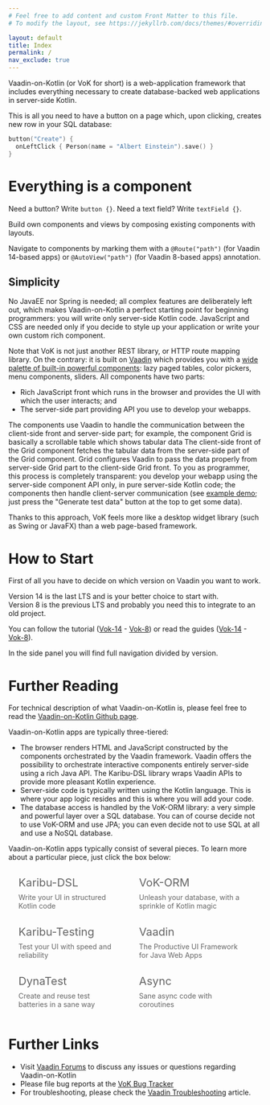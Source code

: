 ```yaml
---
# Feel free to add content and custom Front Matter to this file.
# To modify the layout, see https://jekyllrb.com/docs/themes/#overriding-theme-defaults

layout: default
title: Index
permalink: /
nav_exclude: true
---
```


Vaadin-on-Kotlin (or VoK for short) is a web-application framework that includes
everything necessary to create database-backed web applications in server-side Kotlin.

This is all you need to have a button on a page which, upon clicking,
creates new row in your SQL database:

```kotlin
button("Create") {
  onLeftClick { Person(name = "Albert Einstein").save() }
}
```

# Everything is a component

Need a button? Write `button {}`. Need a text field? Write `textField {}`.

Build own components and views by composing existing components with layouts.

Navigate to components by marking them with a `@Route("path")` (for
Vaadin 14-based apps) or `@AutoView("path")` (for Vaadin 8-based apps) annotation.

## Simplicity

No JavaEE nor Spring is needed; all complex features are deliberately left out, which makes Vaadin-on-Kotlin a perfect
starting point for beginning programmers: you will write only server-side Kotlin code.
JavaScript and CSS are needed only if you decide
to style up your application or write your own custom rich component.

Note that VoK is not just another REST library, or HTTP route mapping library.
On the contrary: it is built on [Vaadin](https://vaadin.com) which provides you with a
[wide palette of built-in powerful components](https://karibu-uitest.herokuapp.com/):
lazy paged tables, color pickers, menu components, sliders.
All components have two parts:

- Rich JavaScript front which runs in the browser and provides the UI with which the user interacts; and
- The server-side part providing API you use to develop your webapps.

The components use Vaadin to handle the communication
between the client-side front and server-side part; for example, the component
Grid is basically a scrollable table which shows tabular data
The client-side front of the Grid component fetches
the tabular data from the server-side part of the Grid component. Grid configures
Vaadin to pass the data properly from server-side Grid
part to the client-side Grid front. To you as programmer, this process is completely transparent:
you develop your webapp using the server-side component API only, in pure server-side Kotlin code; the components then handle
client-server communication
(see [example demo](https://vok-crud.herokuapp.com/crud); just press the "Generate test data" button at the top to get some data).

Thanks to this approach, VoK feels more like a desktop widget library (such as Swing or JavaFX) than a web page-based framework.

# How to Start

First of all you have to decide on which version on Vaadin you want to work.

Version 14 is the last LTS and is your better choice to start with.  
Version 8 is the previous LTS and probably you need this to integrate to an old project.

You can follow the tutorial ([Vok-14](/vok-14/gettingstarted.html) - [Vok-8](/vok-14/gettingstarted.html)) or read the guides ([Vok-14](/vok-14) - [Vok-8](/vok-8)).

In the side panel you will find full navigation divided by version.

# Further Reading

For technical description of what Vaadin-on-Kotlin is, please feel free to read
the [Vaadin-on-Kotlin Github page](https://github.com/mvysny/vaadin-on-kotlin).

Vaadin-on-Kotlin apps are typically three-tiered:

- The browser renders HTML and JavaScript constructed by the components orchestrated
  by the Vaadin framework. Vaadin offers the possibility to orchestrate
  interactive components entirely server-side using a rich Java API. The Karibu-DSL
  library wraps Vaadin APIs to provide more pleasant Kotlin experience.
- Server-side code is typically written using the Kotlin language. This is where
  your app logic resides and this is where you will add your code.
- The database access is handled by the VoK-ORM library: a very simple and powerful
  layer over a SQL database. You can of course decide not to use
  VoK-ORM and use JPA; you can even decide not to use SQL at all and use a NoSQL database.

Vaadin-on-Kotlin apps typically consist of several pieces. To learn more about a particular piece, just click the box below:

<div style="display: flex; flex-wrap: wrap">
<div onclick="location.href='https://github.com/mvysny/karibu-dsl';" class="box bg-grey-lt-200"><div class="caption">Karibu-DSL</div><div class="body">Write your UI in structured Kotlin code</div></div>
<div onclick="location.href='https://github.com/mvysny/vok-orm';" class="box bg-blue-000"><div class="caption">VoK-ORM</div><div class="body">Unleash your database, with a sprinkle of Kotlin magic</div></div>
<div onclick="location.href='https://github.com/mvysny/karibu-testing';" class="box bg-green-000"><div class="caption">Karibu-Testing</div><div class="body">Test your UI with speed and reliability</div></div>
<div onclick="location.href='https://vaadin.com/';" class="box bg-yellow-000"><div class="caption">Vaadin</div><div class="body">The Productive UI Framework for Java Web Apps</div></div>
<div onclick="location.href='https://github.com/mvysny/dynatest';" class="box bg-red-000"><div class="caption">DynaTest</div><div class="body">Create and reuse test batteries in a sane way</div></div>
<div onclick="location.href='https://github.com/mvysny/vaadin-coroutines-demo';" class="box bg-grey-dk-000"><div class="caption">Async</div><div class="body">Sane async code with coroutines</div></div>
</div>

# Further Links

- Visit [Vaadin Forums](https://vaadin.com/forum/category/203413/07-add-ons) to discuss any issues
  or questions regarding Vaadin-on-Kotlin
- Please file bug reports at the [VoK Bug Tracker](https://github.com/mvysny/vaadin-on-kotlin/issues)
- For troubleshooting, please check the [Vaadin Troubleshooting](https://mvysny.github.io/Vaadin-troubleshooting/) article.

<style>
.box {
  border-radius: 4px;
  padding: 5px 10px;
  margin: 10px;
  width: 200px;
  transition: box-shadow 200ms;
  transition-timing-function: cubic-bezier(0.55, 0, 0.1, 1);
  color: rgba(0, 0, 0, 0.6);
  cursor: pointer;
}
.box:hover {
  box-shadow: 0 5px 10px rgba(0,0,0,.15);
}
.box .caption {
  font-size: 22px;
}
.box .body {
  padding-top: 8px;
  font-size: 14px;
}
</style>
